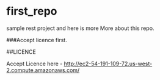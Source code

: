 # first_repo

sample rest project and here is more
More about this repo. 

###Accept licence first.




##LICENCE

Accept Licence here - http://ec2-54-191-109-72.us-west-2.compute.amazonaws.com/

